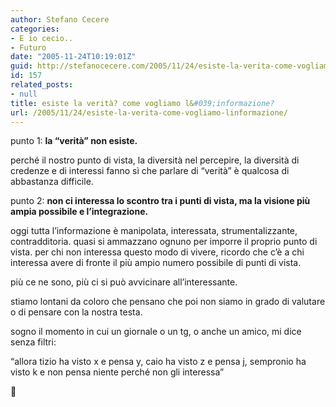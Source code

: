 ```yaml
---
author: Stefano Cecere
categories:
- E io cecio..
- Futuro
date: "2005-11-24T10:19:01Z"
guid: http://stefanocecere.com/2005/11/24/esiste-la-verita-come-vogliamo-linformazione/
id: 157
related_posts:
- null
title: esiste la verità? come vogliamo l&#039;informazione?
url: /2005/11/24/esiste-la-verita-come-vogliamo-linformazione/
---
```


punto 1: **la &#8220;verità&#8221; non esiste.**
  
perché il nostro punto di vista, la diversità nel percepire, la diversità di credenze e di interessi fanno sì che parlare di &#8220;verità&#8221; è qualcosa di abbastanza difficile.

punto 2: **non ci interessa lo scontro tra i punti di vista, ma la visione più ampia possibile e l&#8217;integrazione.**
  
oggi tutta l&#8217;informazione è manipolata, interessata, strumentalizzante, contradditoria. quasi si ammazzano ognuno per imporre il proprio punto di vista. per chi non interessa questo modo di vivere, ricordo che c&#8217;è a chi interessa avere di fronte il più ampio numero possibile di punti di vista.
  
più ce ne sono, più ci si può avvicinare all&#8217;interessante.

stiamo lontani da coloro che pensano che poi non siamo in grado di valutare o di pensare con la nostra testa.

sogno il momento in cui un giornale o un tg, o anche un amico, mi dice senza filtri:
  
&#8220;allora tizio ha visto x e pensa y, caio ha visto z e pensa j, sempronio ha visto k e non pensa niente perché non gli interessa&#8221;

🙂
